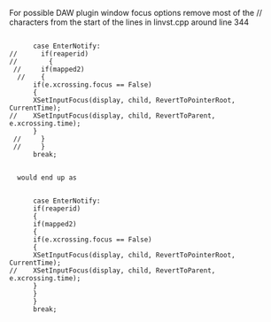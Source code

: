 For possible DAW plugin window focus options remove most of the // characters from the start of the lines in linvst.cpp around line 344

```

      case EnterNotify:
//      if(reaperid)
//        {
 //     if(mapped2)
  //    {     
      if(e.xcrossing.focus == False)
      {
      XSetInputFocus(display, child, RevertToPointerRoot, CurrentTime);
//    XSetInputFocus(display, child, RevertToParent, e.xcrossing.time);
      }
 //     }
 //     }
      break;
      
```      
      
      would end up as 
      
```      
      
      case EnterNotify:
      if(reaperid)
      {
      if(mapped2)
      {     
      if(e.xcrossing.focus == False)
      {
      XSetInputFocus(display, child, RevertToPointerRoot, CurrentTime);
//    XSetInputFocus(display, child, RevertToParent, e.xcrossing.time);
      }
      }
      }
      break;
      
```
